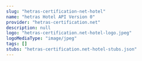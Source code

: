 ```yaml
---
slug: "hetras-certification-net-hotel"
name: "hetras Hotel API Version 0"
provider: "hetras-certification.net"
description: null
logo: "hetras-certification.net-hotel-logo.jpeg"
logoMediaType: "image/jpeg"
tags: []
stubs: "hetras-certification.net-hotel-stubs.json"
---
```

